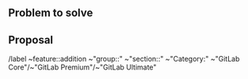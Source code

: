 <!-- This template is a great use for issues that are feature::additions or technical tasks for larger issues.-->
## Problem to solve



## Proposal 

<!-- Use this section to explain the feature and how it will work. It can be helpful to add technical details, design proposals, and links to related epics or issues. -->

<!-- Consider adding related issues and epics to this issue. You can also reference the Feature Proposal Template (https://gitlab.com/gitlab-org/gitlab/-/blob/master/.gitlab/issue_templates/Feature%20proposal%20-%20detailed.md) for additional details to consider adding to this issue. Additionally, as a data oriented organization, when your feature exits planning breakdown, consider adding the `What does success look like, and how can we measure that?` section.
-->

/label ~feature::addition ~"group::" ~"section::" ~"Category:" ~"GitLab Core"/~"GitLab Premium"/~"GitLab Ultimate"
